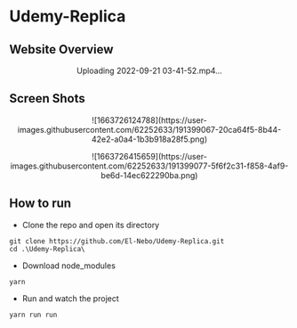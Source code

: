 # Udemy-Replica

## Website Overview
<p align="center">
  Uploading 2022-09-21 03-41-52.mp4…
</p>

## Screen Shots
<p align="center">
  ![1663726124788](https://user-images.githubusercontent.com/62252633/191399067-20ca64f5-8b44-42e2-a0a4-1b3b918a28f5.png)
</p>
<p align="center">
  ![1663726415659](https://user-images.githubusercontent.com/62252633/191399077-5f6f2c31-f858-4af9-be6d-14ec622290ba.png)
</p>

## How to run
- Clone the repo and open its directory
```
git clone https://github.com/El-Nebo/Udemy-Replica.git
cd .\Udemy-Replica\
```

- Download node_modules 
```
yarn
```

- Run and watch the project 
```
yarn run run
```
